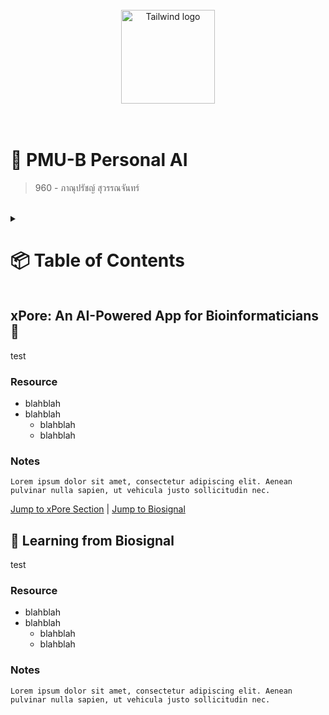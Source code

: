 <br/>
<div align="center">
    <img src="https://m1r.ai/9/j0r9c.jpg" width="150" alt="Tailwind logo">
</div>
<br/><br/>

# 🤖 PMU-B Personal AI 
> 960 - ภาณุปรัชญ์ สุวรรณจันทร์

<br/>


<details>
 <summary>
   <h1>📦 Table of Contents</h1>
 </summary>
<ol>
  <li>
    <a href="#xpore-an-ai-powered-app-for-bioinformaticians">xPore: An AI-Powered App for Bioinformaticians</a>
    <ul>
      <li>
        <a href="#twobfus">twobfus</a>
        <ul>
          <li><a href="#parameters">Parameters</a></li>
        </ul>
      </li>
    </ul>
  </li>
  <li><a href="#learning-from-biosignal">Learning from Biosignal</a></li>
</ol>
</details>

## xPore: An AI-Powered App for Bioinformaticians 🧬
test

### Resource
<ul>
  <li>blahblah</li>
  <li>blahblah
    <ul>
      <li>blahblah</li>
      <li>blahblah</li>
    </ul>
  </li>
</ul>

### Notes

```plaintext
Lorem ipsum dolor sit amet, consectetur adipiscing elit. Aenean pulvinar nulla sapien, ut vehicula justo sollicitudin nec.
```
<a href="#learning-from-biosignal">Jump to xPore Section</a> | <a href="#learning-from-biosignal">Jump to Biosignal</a>
## 🧠 Learning from Biosignal
test

### Resource
<ul>
  <li>blahblah</li>
  <li>blahblah
    <ul>
      <li>blahblah</li>
      <li>blahblah</li>
    </ul>
  </li>
</ul>

### Notes

```plaintext
Lorem ipsum dolor sit amet, consectetur adipiscing elit. Aenean pulvinar nulla sapien, ut vehicula justo sollicitudin nec.
```
